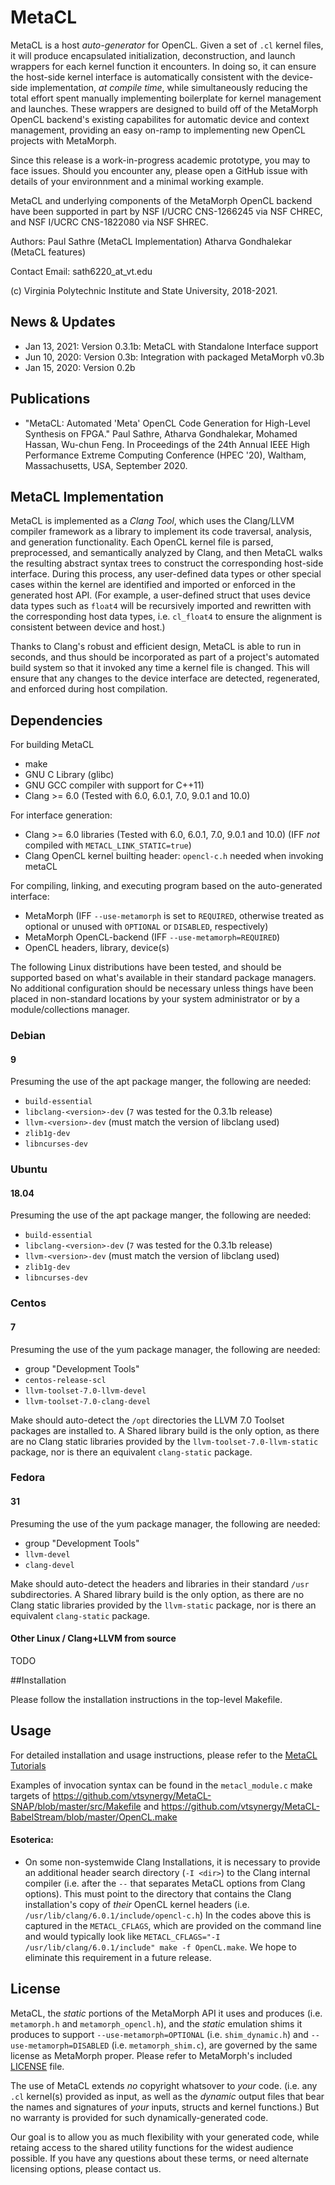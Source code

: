 # MetaCL

MetaCL is a host *auto-generator* for OpenCL. Given a set of `.cl` kernel files, it will produce encapsulated initialization, deconstruction, and launch wrappers for each kernel function it encounters. In doing so, it can ensure the host-side kernel interface is automatically consistent with the device-side implementation, *at compile time*, while simultaneously reducing the total effort spent manually implementing boilerplate for kernel management and launches. These wrappers are designed to build off of the MetaMorph OpenCL backend's existing capabilites for automatic device and context management, providing an easy on-ramp to implementing new OpenCL projects with MetaMorph.

Since this release is a work-in-progress academic prototype, you may to face issues. Should you encounter any, please open a GitHub issue with details of your environnment and a minimal working example. 

MetaCL and underlying components of the MetaMorph OpenCL backend have been supported in part by NSF I/UCRC CNS-1266245 via NSF CHREC, and NSF I/UCRC CNS-1822080 via NSF SHREC.


Authors:
	Paul Sathre (MetaCL Implementation)
	Atharva Gondhalekar (MetaCL features)
	
	
Contact Email: 
	sath6220_at_vt.edu	

(c) Virginia Polytechnic Institute and State University, 2018-2021.


## News & Updates

* Jan 13, 2021: Version 0.3.1b: MetaCL with Standalone Interface support
* Jun 10, 2020: Version 0.3b: Integration with packaged MetaMorph v0.3b
* Jan 15, 2020: Version 0.2b


## Publications

* "MetaCL: Automated 'Meta' OpenCL Code Generation for High-Level Synthesis on FPGA." Paul Sathre, Atharva Gondhalekar, Mohamed Hassan, Wu-chun Feng. In Proceedings of the 24th Annual IEEE High Performance Extreme Computing Conference (HPEC '20), Waltham, Massachusetts, USA, September 2020. 


## MetaCL Implementation

MetaCL is implemented as a *Clang Tool*, which uses the Clang/LLVM compiler framework as a library to implement its code traversal, analysis, and generation functionality. Each OpenCL kernel file is parsed, preprocessed, and semantically analyzed by Clang, and then MetaCL walks the resulting abstract syntax trees to construct the corresponding host-side interface. During this process, any user-defined data types or other special cases within the kernel are identified and imported or enforced in the generated host API. (For example, a user-defined struct that uses device data types such as `float4` will be recursively imported and rewritten with the corresponding host data types, i.e. `cl_float4` to ensure the alignment is consistent between device and host.)

Thanks to Clang's robust and efficient design, MetaCL is able to run in seconds, and thus should be incorporated as part of a project's automated build system so that it invoked any time a kernel file is changed. This will ensure that any changes to the device interface are detected, regenerated, and enforced during host compilation.



## Dependencies

For building MetaCL
* make
* GNU C Library (glibc)
* GNU GCC compiler with support for C++11)
* Clang >= 6.0 (Tested with 6.0, 6.0.1, 7.0, 9.0.1 and 10.0)

For interface generation:
* Clang >= 6.0 libraries (Tested with 6.0, 6.0.1, 7.0, 9.0.1 and 10.0) (IFF *not* compiled with `METACL_LINK_STATIC=true`)
* Clang OpenCL kernel builting header: `opencl-c.h` needed when invoking metaCL

For compiling, linking, and executing program based on the auto-generated interface:
* MetaMorph (IFF `--use-metamorph` is set to `REQUIRED`, otherwise treated as optional or unused with `OPTIONAL` or `DISABLED`, respectively)
* MetaMorph OpenCL-backend (IFF `--use-metamorph=REQUIRED`)
* OpenCL headers, library, device(s)

The following Linux distributions have been tested, and should be supported based on what's available in their standard package managers. No additional configuration should be necessary unless things have been placed in non-standard locations by your system administrator or by a module/collections manager.

### Debian
#### 9
Presuming the use of the apt package manger, the following are needed:
* `build-essential`
* `libclang-<version>-dev` (`7` was tested for the 0.3.1b release)
* `llvm-<version>-dev` (must match the version of libclang used)
* `zlib1g-dev`
* `libncurses-dev`

### Ubuntu
#### 18.04
Presuming the use of the apt package manger, the following are needed:
* `build-essential`
* `libclang-<version>-dev` (`7` was tested for the 0.3.1b release)
* `llvm-<version>-dev` (must match the version of libclang used)
* `zlib1g-dev`
* `libncurses-dev`

### Centos
#### 7
Presuming the use of the yum package manager, the following are needed:
* group "Development Tools"
* `centos-release-scl`
* `llvm-toolset-7.0-llvm-devel`
* `llvm-toolset-7.0-clang-devel`

Make should auto-detect the `/opt` directories the LLVM 7.0 Toolset packages are installed to. A Shared library build is the only option, as there are no Clang static libraries provided by the `llvm-toolset-7.0-llvm-static` package, nor is there an equivalent `clang-static` package.

### Fedora
#### 31
Presuming the use of the yum package manager, the following are needed:
* group "Development Tools"
* `llvm-devel`
* `clang-devel`

Make should auto-detect the headers and libraries in their standard `/usr` subdirectories. A Shared library build is the only option, as there are no Clang static libraries provided by the `llvm-static` package, nor is there an equivalent `clang-static` package.

#### Other Linux / Clang+LLVM from source
TODO
		
		
##Installation

Please follow the installation instructions in the top-level Makefile.


## Usage

For detailed installation and usage instructions, please refer to the [MetaCL Tutorials](./docs/tutorials/README.md)

Examples of invocation syntax can be found in the `metacl_module.c` make targets of https://github.com/vtsynergy/MetaCL-SNAP/blob/master/src/Makefile and https://github.com/vtsynergy/MetaCL-BabelStream/blob/master/OpenCL.make

#### Esoterica:
* On some non-systemwide Clang Installations, it is necessary to provide an additional header search directory (`-I <dir>`) to the Clang internal compiler (i.e. after the `--` that separates MetaCL options from Clang options). This must point to the directory that contains the Clang installation's copy of *their* OpenCL kernel headers (i.e. `/usr/lib/clang/6.0.1/include/opencl-c.h`) In the codes above this is captured in the `METACL_CFLAGS`, which are provided on the command line and would typically look like `METACL_CFLAGS="-I /usr/lib/clang/6.0.1/include" make -f OpenCL.make`. We hope to eliminate this requirement in a future release.


## License 

MetaCL, the *static* portions of the MetaMorph API it uses and produces (i.e. `metamorph.h` and `metamorph_opencl.h`), and the *static* emulation shims it produces to support `--use-metamorph=OPTIONAL` (i.e. `shim_dynamic.h`) and `--use-metamorph=DISABLED` (i.e. `metamorph_shim.c`), are governed by the same license as MetaMorph proper.
Please refer to MetaMorph's included [LICENSE](../../LICENSE) file.

The use of MetaCL extends *no* copyright whatsover to *your* code. (i.e. any `.cl` kernel(s) provided as input, as well as the *dynamic* output files that bear the names and signatures of *your* inputs, structs and kernel functions.) But no warranty is provided for such dynamically-generated code.

Our goal is to allow you as much flexibility with your generated code, while retaing access to the shared utility functions for the widest audience possible. If you have any questions about these terms, or need alternate licensing options, please contact us.

